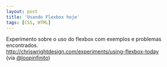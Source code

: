 ```yaml
---
layout: post
title: 'Usando Flexbox hoje'
tags: [CSS, HTML]
---
```


Experimento sobre o uso do flexbox com exemplos e problemas encontrados.<br>
<http://chriswrightdesign.com/experiments/using-flexbox-today><br>
(via [@loopinfinito](https://twitter.com/loopinfinito/status/565487981113647105))
